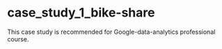 # case_study_1_bike-share
This case study is recommended for Google-data-analytics professional course.

